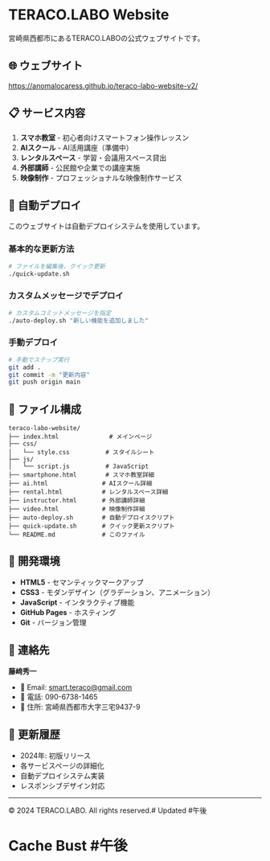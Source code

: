 # TERACO.LABO Website

宮崎県西都市にあるTERACO.LABOの公式ウェブサイトです。

## 🌐 ウェブサイト

https://anomalocaress.github.io/teraco-labo-website-v2/

## 📋 サービス内容

1. **スマホ教室** - 初心者向けスマートフォン操作レッスン
2. **AIスクール** - AI活用講座（準備中）
3. **レンタルスペース** - 学習・会議用スペース貸出
4. **外部講師** - 公民館や企業での講座実施
5. **映像制作** - プロフェッショナルな映像制作サービス

## 🚀 自動デプロイ

このウェブサイトは自動デプロイシステムを使用しています。

### 基本的な更新方法

```bash
# ファイルを編集後、クイック更新
./quick-update.sh
```

### カスタムメッセージでデプロイ

```bash
# カスタムコミットメッセージを指定
./auto-deploy.sh "新しい機能を追加しました"
```

### 手動デプロイ

```bash
# 手動でステップ実行
git add .
git commit -m "更新内容"
git push origin main
```

## 📁 ファイル構成

```
teraco-labo-website/
├── index.html              # メインページ
├── css/
│   └── style.css          # スタイルシート
├── js/
│   └── script.js          # JavaScript
├── smartphone.html        # スマホ教室詳細
├── ai.html               # AIスクール詳細
├── rental.html           # レンタルスペース詳細
├── instructor.html       # 外部講師詳細
├── video.html            # 映像制作詳細
├── auto-deploy.sh        # 自動デプロイスクリプト
├── quick-update.sh       # クイック更新スクリプト
└── README.md             # このファイル
```

## 🔧 開発環境

- **HTML5** - セマンティックマークアップ
- **CSS3** - モダンデザイン（グラデーション、アニメーション）
- **JavaScript** - インタラクティブ機能
- **GitHub Pages** - ホスティング
- **Git** - バージョン管理

## 👤 連絡先

**藤﨑秀一**
- 📧 Email: smart.teraco@gmail.com
- 📱 電話: 090-6738-1465
- 📍 住所: 宮崎県西都市大字三宅9437-9

## 📝 更新履歴

- 2024年: 初版リリース
- 各サービスページの詳細化
- 自動デプロイシステム実装
- レスポンシブデザイン対応

---

© 2024 TERACO.LABO. All rights reserved.# Updated #午後
# Cache Bust #午後
